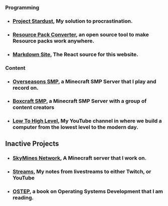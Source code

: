 ### Programming
 - ### [Project Stardust](%WEBPATH%/projects/project-stardust/), My solution to procrastination.
 - ### [Resource Pack Converter](%WEBPATH%/projects/resource-pack-converter/), an open source tool to make Resource packs work anywhere.
 - ### [Markdown Site](%WEBPATH%/projects/markdown-site/), The React source for this website.

### Content
 - ### [Overseasons SMP](%WEBPATH%/projects/overseasons-smp/), a Minecraft SMP Server that I play and record on. 
 - ### [Boxcraft SMP](%WEBPATH%/projects/boxcraft-smp/), a Minecraft SMP Server with a group of content creators
 - ### [Low To High Level](%WEBPATH%/projects/low-to-high-level/), My YouTube channel in where we build a computer from the lowest level to the modern day.

 ## Inactive Projects
 - ### [SkyMines Network](%WEBPATH%/projects/skymines-network/), A Minecraft server that I work on.
 - ### [Streams](%WEBPATH%/projects/streams/), My notes from livestreams to either Twitch, or YouTube
 - ### [OSTEP](%WEBPATH%/projects/ostep/), a book on Operating Systems Development that I am reading.